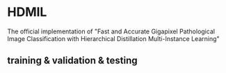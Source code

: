 # HDMIL
The official implementation of "Fast and Accurate Gigapixel Pathological Image Classification with Hierarchical Distillation Multi-Instance Learning"

## training & validation & testing
